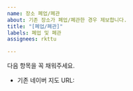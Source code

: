 ```yaml
---
name: 장소 폐업/폐관
about: 기존 장소가 폐업/폐관한 경우 제보합니다.
title: "[폐업/폐관]"
labels: 폐업 및 폐관
assignees: rkttu

---
```


다음 항목을 꼭 채워주세요.

- 기존 네이버 지도 URL:
